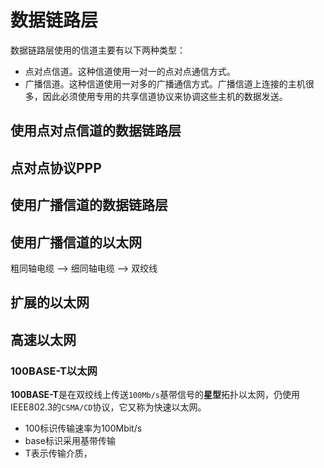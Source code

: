# 数据链路层 #
数据链路层使用的信道主要有以下两种类型：

- 点对点信道。这种信道使用一对一的点对点通信方式。
- 广播信道。这种信道使用一对多的广播通信方式。广播信道上连接的主机很多，因此必须使用专用的共享信道协议来协调这些主机的数据发送。
## 使用点对点信道的数据链路层 ##
## 点对点协议PPP ##
## 使用广播信道的数据链路层 ##
## 使用广播信道的以太网 ##
粗同轴电缆 ——> 细同轴电缆 ——> 双绞线
## 扩展的以太网 ##

## 高速以太网 ##
### 100BASE-T以太网 ###
**100BASE-T**是在双绞线上传送`100Mb/s`基带信号的**星型**拓扑以太网，仍使用IEEE802.3的`CSMA/CD`协议，它又称为快速以太网。

- 100标识传输速率为100Mbit/s
- base标识采用基带传输
- T表示传输介质，